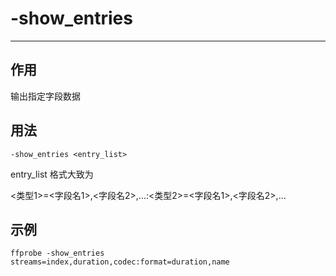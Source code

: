 # -show_entries

---

## 作用

输出指定字段数据

## 用法

```shell
-show_entries <entry_list>
```

entry_list 格式大致为

<类型1>=<字段名1>,<字段名2>,...:<类型2>=<字段名1>,<字段名2>,...

## 示例

```shell
ffprobe -show_entries streams=index,duration,codec:format=duration,name
```
